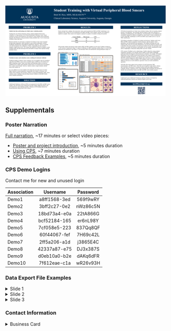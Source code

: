<a href="2021_CLEC_Poster.pdf">![2021 CLEC Poster](2021_CLEC_Poster.png)</a>

## Supplementals

### Poster Narration

[Full narration](https://youtu.be/w-L-oWvn_UY), ~17 minutes  or select video pieces:
* [Poster and project introduction](https://youtu.be/w-L-oWvn_UY), ~5 minutes duration
* [Using CPS](https://youtu.be/w-L-oWvn_UY?t=302),  ~7 minutes duration
* [CPS Feedback Examples](https://youtu.be/w-L-oWvn_UY?t=725),  ~5 minutes duration
  
### CPS Demo Logins 

Contact me for new and unused login
  
Association | Username | Password
----------- | :-----------: | :-----------:
Demo1 | a8ff1568-3ed | 569f9wRY
Demo2 | 3bff2c27-0e2 | nWz86c5N
Demo3 | 18bd73a4-e0a | 22tA866G
Demo4 | bcf52184-165 | er6nL98Y
Demo5 | 7cf058e5-223 | 837Qq8QF
Demo6 | 60f44067-fef | 7H69c42L
Demo7 | 2ff5a206-a1d | j3865E4C
Demo8 | 42337a87-e75 | DJ3x387S
Demo9 | d0eb10a0-b2e | dAKq6dFR
Demo10 | 7f612eae-c1a | wR26v93H

### Data Export File Examples

<details>
<summary>Slide 1</summary>
  
* [Summary of results](<Exports/S1_Exports/Summary_of_resutls.csv>)  
* [WBC classes](<Exports/S1_Exports/WBC_classes.csv>)  
* [RBC characterization](<Exports/S1_Exports/RBC_characterization.csv>)  
</details>
  
<details>
<summary>Slide 2</summary>
  
[Summary of results](<Exports/S2 Exports/Summary_of_resutls.csv>)
[WBC classes](<Exports/S2 Exports/WBC_classes.csv>)
[RBC characterization](<Exports/S2 Exports/RBC_characterization.csv>)
</details>
  
<details>
<summary>Slide 3</summary>
  
[Summary of results](<Exports/S3 Exports/Summary_of_resutls.csv>)
[WBC classes](<Exports/S3 Exports/WBC_classes.csv>)
[RBC characterization](<Exports/S3 Exports/RBC_characterization.csv>)
</details>
 
### Contact Information

<details>
<summary>Business Card</summary>
  
<p align="center">
<a href="mailto:brrice@augusta.edu"><img src="https://brettmrice.com/2021-CLEC/Business_Card.png" width=500></a>
</p>
</details>

